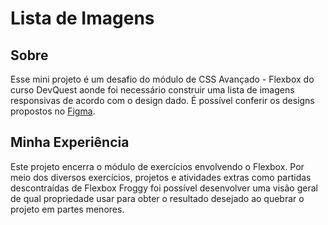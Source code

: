 # Lista de Imagens

## Sobre

Esse mini projeto é um desafio do módulo de CSS Avançado - Flexbox do curso DevQuest aonde foi necessário construir uma lista de imagens responsivas de acordo com o design dado. É possível conferir os designs propostos no [Figma](https://www.figma.com/file/DYk9DZr6urB9MZ4iNt1a61/Desafio-HTML-%2B-CSS?type=design&node-id=3-36&mode=design&t=MeoQCUJicPYQvzY2-0).

## Minha Experiência

Este projeto encerra o módulo de exercícios envolvendo o Flexbox. Por meio dos diversos exercícios, projetos e atividades extras como partidas descontraídas de Flexbox Froggy foi possível desenvolver uma visão geral de qual propriedade usar para obter o resultado desejado ao quebrar o projeto em partes menores.
